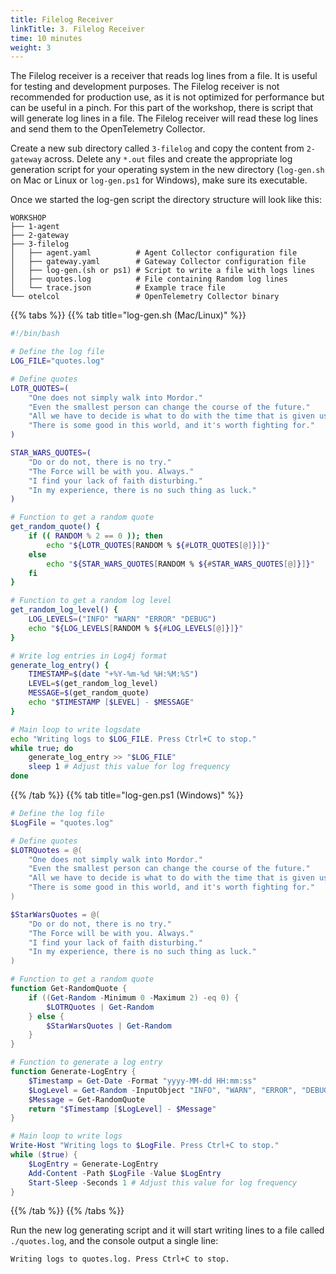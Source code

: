 ```yaml
---
title: Filelog Receiver
linkTitle: 3. Filelog Receiver
time: 10 minutes
weight: 3
---
```


The Filelog receiver is a receiver that reads log lines from a file. It is useful for testing and development purposes. The Filelog receiver is not recommended for production use, as it is not optimized for performance but can be useful in a pinch. For this part of the workshop, there is script that will generate log lines in a file. The Filelog receiver will read these log lines and send them to the OpenTelemetry Collector.

Create a new sub directory called `3-filelog` and copy the content from `2-gateway` across. Delete any `*.out` files and create the appropriate log generation script for your operating system in the new directory (`log-gen.sh` on Mac or Linux or `log-gen.ps1` for Windows), make sure its executable.

Once we started the log-gen script the directory structure will look like this:

```text
WORKSHOP
├── 1-agent
├── 2-gateway
├── 3-filelog
│   ├── agent.yaml          # Agent Collector configuration file
│   ├── gateway.yaml        # Gateway Collector configuration file
│   ├── log-gen.(sh or ps1) # Script to write a file with logs lines 
│   ├── quotes.log          # File containing Random log lines
│   └── trace.json          # Example trace file 
└── otelcol                 # OpenTelemetry Collector binary
```

<!--{{% resources sort="asc" style="splunk" title="Log Generation Scripts" icon="scroll" /%}}-->

{{% tabs %}}
{{% tab title="log-gen.sh (Mac/Linux)" %}}

```sh
#!/bin/bash

# Define the log file
LOG_FILE="quotes.log"

# Define quotes
LOTR_QUOTES=(
    "One does not simply walk into Mordor."
    "Even the smallest person can change the course of the future."
    "All we have to decide is what to do with the time that is given us."
    "There is some good in this world, and it's worth fighting for."
)

STAR_WARS_QUOTES=(
    "Do or do not, there is no try."
    "The Force will be with you. Always."
    "I find your lack of faith disturbing."
    "In my experience, there is no such thing as luck."
)

# Function to get a random quote
get_random_quote() {
    if (( RANDOM % 2 == 0 )); then
        echo "${LOTR_QUOTES[RANDOM % ${#LOTR_QUOTES[@]}]}"
    else
        echo "${STAR_WARS_QUOTES[RANDOM % ${#STAR_WARS_QUOTES[@]}]}"
    fi
}

# Function to get a random log level
get_random_log_level() {
    LOG_LEVELS=("INFO" "WARN" "ERROR" "DEBUG")
    echo "${LOG_LEVELS[RANDOM % ${#LOG_LEVELS[@]}]}"
}

# Write log entries in Log4j format
generate_log_entry() {
    TIMESTAMP=$(date "+%Y-%m-%d %H:%M:%S")
    LEVEL=$(get_random_log_level)
    MESSAGE=$(get_random_quote)
    echo "$TIMESTAMP [$LEVEL] - $MESSAGE"
}

# Main loop to write logsdate
echo "Writing logs to $LOG_FILE. Press Ctrl+C to stop."
while true; do
    generate_log_entry >> "$LOG_FILE"
    sleep 1 # Adjust this value for log frequency
done
```

{{% /tab %}}
{{% tab title="log-gen.ps1 (Windows)" %}}

```ps1
# Define the log file
$LogFile = "quotes.log"

# Define quotes
$LOTRQuotes = @(
    "One does not simply walk into Mordor."
    "Even the smallest person can change the course of the future."
    "All we have to decide is what to do with the time that is given us."
    "There is some good in this world, and it's worth fighting for."
)

$StarWarsQuotes = @(
    "Do or do not, there is no try."
    "The Force will be with you. Always."
    "I find your lack of faith disturbing."
    "In my experience, there is no such thing as luck."
)

# Function to get a random quote
function Get-RandomQuote {
    if ((Get-Random -Minimum 0 -Maximum 2) -eq 0) {
        $LOTRQuotes | Get-Random
    } else {
        $StarWarsQuotes | Get-Random
    }
}

# Function to generate a log entry
function Generate-LogEntry {
    $Timestamp = Get-Date -Format "yyyy-MM-dd HH:mm:ss"
    $LogLevel = Get-Random -InputObject "INFO", "WARN", "ERROR", "DEBUG"
    $Message = Get-RandomQuote
    return "$Timestamp [$LogLevel] - $Message"
}

# Main loop to write logs
Write-Host "Writing logs to $LogFile. Press Ctrl+C to stop."
while ($true) {
    $LogEntry = Generate-LogEntry
    Add-Content -Path $LogFile -Value $LogEntry
    Start-Sleep -Seconds 1 # Adjust this value for log frequency
}
```

{{% /tab %}}
{{% /tabs %}}

 Run the new log generating script and it will start writing lines to a file called `./quotes.log`, and the console output a single line:

 ```txt
 Writing logs to quotes.log. Press Ctrl+C to stop.
 ```
